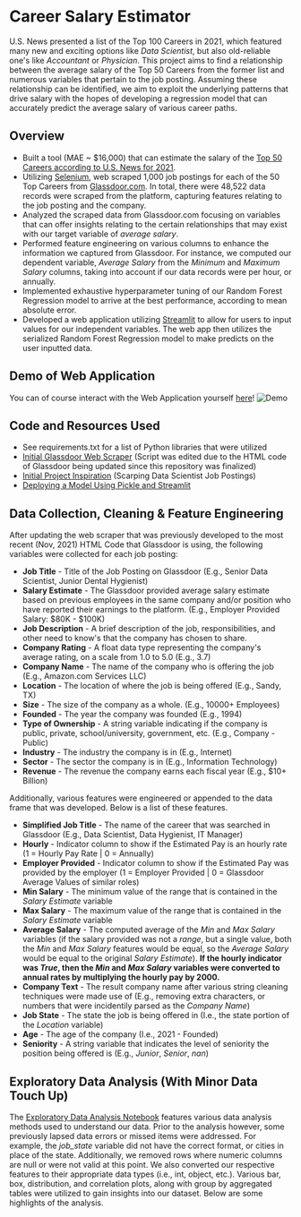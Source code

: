# Career Salary Estimator
U.S. News presented a list of the Top 100 Careers in 2021, which featured many new and exciting options like *Data Scientist*, but also old-reliable one's like *Accountant* or *Physician*.  This project aims to find a relationship between the average salary of the Top 50 Careers from the former list and numerous variables that pertain to the job posting.  Assuming these relationship can be identified, we aim to exploit the underlying patterns that drive salary with the hopes of developing a regression model that can accurately predict the average salary of various career paths.  

## Overview
* Built a tool (MAE ~ $16,000) that can estimate the salary of the [Top 50 Careers according to U.S. News for 2021](https://money.usnews.com/careers/best-jobs/rankings/the-100-best-jobs).
* Utilizing [Selenium](https://www.selenium.dev), web scraped 1,000 job postings for each of the 50 Top Careers from [Glassdoor.com](https://www.glassdoor.com/index.htm).  In total, there were 48,522 data records were scraped from the platform, capturing features relating to the job posting and the company.
* Analyzed the scraped data from Glassdoor.com focusing on variables that can offer insights relating to the certain relationships that may exist with our target variable of *average salary*.
* Performed feature engineering on various columns to enhance the information we captured from Glassdoor.  For instance, we computed our dependent variable, *Average Salary* from the *Minimum* and *Maximum Salary* columns, taking into account if our data records were per hour, or annually.   
* Implemented exhaustive hyperparameter tuning of our Random Forest Regression model to arrive at the best performance, according to mean absolute error.  
* Developed a web application utilizing [Streamlit](https://streamlit.io) to allow for users to input values for our independent variables.  The web app then utilizes the serialized Random Forest Regression model to make predicts on the user inputted data.

## Demo of Web Application
You can of course interact with the Web Application yourself [here](https://share.streamlit.io/yiannimercer/career_salary_estimator/main/app.py)!
![Demo](https://github.com/yiannimercer/career_salary_estimator/blob/main/streamlit-app-2021-11-20-14-11-08.gif)

## Code and Resources Used
* See requirements.txt for a list of Python libraries that were utilized
* [Initial Glassdoor Web Scraper](https://github.com/arapfaik/scraping-glassdoor-selenium) (Script was edited due to the HTML code of Glassdoor being updated since this repository was finalized)
* [Initial Project Inspiration](https://www.youtube.com/watch?v=MpF9HENQjDo&list=RDCMUCiT9RITQ9PW6BhXK0y2jaeg&index=3) (Scarping Data Scientist Job Postings)
* [Deploying a Model Using Pickle and Streamlit](https://www.analyticsvidhya.com/blog/2020/12/deploying-machine-learning-models-using-streamlit-an-introductory-guide-to-model-deployment/)

## Data Collection, Cleaning & Feature Engineering
After updating the web scraper that was previously developed to the most recent (Nov, 2021) HTML Code that Glassdoor is using, the following variables were collected for each job posting:

* **Job Title** - Title of the Job Posting on Glassdoor (E.g., Senior Data Scientist, Junior Dental Hygienist)
* **Salary Estimate** - The Glassdoor provided average salary estimate based on previous employees in the same company and/or position who have reported their earnings to the platform.  (E.g., Employer Provided Salary: $80K - $100K)
* **Job Description** - A brief description of the job, responsibilities, and other need to know's that the company has chosen to share.
* **Company Rating** - A float data type representing the company's average rating, on a scale from 1.0 to 5.0 (E.g., 3.7)
* **Company Name** - The name of the company who is offering the job (E.g., Amazon.com Services LLC)
* **Location** - The location of where the job is being offered (E.g., Sandy, TX)
* **Size** - The size of the company as a whole. (E.g., 10000+ Employees)
* **Founded** - The year the company was founded (E.g., 1994)
* **Type of Ownership** - A string variable indicating if the company is public, private, school/university, government, etc. (E.g., Company - Public)
* **Industry** - The industry the company is in (E.g., Internet)
* **Sector** - The sector the company is in (E.g., Information Technology)
* **Revenue** - The revenue the company earns each fiscal year (E.g., $10+ Billion)

Additionally, various features were engineered or appended to the data frame that was developed.  Below is a list of these features.  

* **Simplified Job Title** - The name of the career that was searched in Glassdoor (E.g., Data Scientist, Data Hygienist, IT Manager)
* **Hourly** - Indicator column to show if the Estimated Pay is an hourly rate (1 = Hourly Pay Rate | 0 = Annually)
* **Employer Provided** - Indicator column to show if the Estimated Pay was provided by the employer (1 = Employer Provided | 0 = Glassdoor Average Values of similar roles)
* **Min Salary** - The minimum value of the range that is contained in the *Salary Estimate* variable
* **Max Salary** - The maximum value of the range that is contained in the *Salary Estimate* variable
* **Average Salary** - The computed average of the *Min* and *Max Salary* variables (if the salary provided was not a *range*, but a single value, both the *Min* and *Max Salary* features would be equal, so the *Average Salary* would be equal to the original *Salary Estimate*).  **If the hourly indicator was *True*, then the *Min* and *Max Salary* variables were converted to annual rates by multiplying the hourly pay by 2000.**
* **Company Text** - The result company name after various string cleaning techniques were made use of (E.g., removing extra characters, or numbers that were incidentily parsed as the *Company Name*)
* **Job State** - The state the job is being offered in (I.e., the state portion of the *Location* variable)
* **Age** - The age of the company (I.e., 2021 - Founded)
* **Seniority** - A string variable that indicates the level of seniority the position being offered is (E.g., *Junior*, *Senior*, *nan*)

## Exploratory Data Analysis (With Minor Data Touch Up)

The [Exploratory Data Analysis Notebook](https://github.com/yiannimercer/career_salary_estimator/blob/main/exploratory_data_analysis.ipynb) features various data analysis methods used to understand our data.  Prior to the analysis however, some previously lapsed data errors or missed items were addressed.  For example, the *job_state* variable did not have the correct format, or cities in place of the state.  Additionally, we removed rows where numeric columns are null or were not valid at this point.  We also converted our respective features to their appropriate data types (i.e., int, object, etc.). Various bar, box, distribution, and correlation plots, along with group by aggregated tables were utilized to gain insights into our dataset.  Below are some highlights of the analysis.
